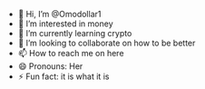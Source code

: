 - 👋 Hi, I’m @Omodollar1
- 👀 I’m interested in money 
- 🌱 I’m currently learning crypto
- 💞️ I’m looking to collaborate on how to be better
- 📫 How to reach me on here
- 😄 Pronouns: Her
- ⚡ Fun fact: it is what it is

<!---
Omodollar1/Omodollar1 is a ✨ special ✨ repository because its `README.md` (this file) appears on your GitHub profile.
You can click the Preview link to take a look at your changes.
--->
